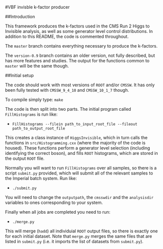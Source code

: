 #VBF invisble k-factor producer

##Introduction

This framework produces the k-factors used in the CMS Run 2 Higgs to Invisible analysis, as well as some generator level control distributions.
In addition to this README, the code is commented throughout.

The `master` branch contains everything necessary to produce the k-factors.

The `version-0.9` branch contains an older version, not fully described, but has more features and studies.
The output for the functions common to `master` will be the same though.

##Initial setup

The code should work with most versions of `ROOT` and/or `CMSSW`. It has only been fully tested with `CMSSW_9_4_10` and `CMSSW_10_1_7` though.

To compile simply type: `make`

The code is then split into two parts. The initial program called `FillHistograms` is run like:

-  `FillHistograms --filein path_to_input_root_file --fileout path_to_output_root_file`

This creates a class instance of `HiggsInvisible`, which in turn calls the functions in `src/Histogramming.cxx` (where the majority of the code is housed).
These functions perform a generator level selection (including identifying the correct boson), and fills `ROOT` histograms, which are stored in the output `ROOT` file.

Normally you will want to run `FillHistograms` over all samples, so there is a script `submit.py` provided, which will submit all of the relevant samples to the Imperial batch system. Run like:

-  `./submit.py`

You will need to change the `outputpath`, the `cmsswdir` and the `analysisdir` variables to ones corresponding to your system.

Finally when all jobs are completed you need to run:

-  `./merge.py`

This will merge (`hadd`) all individuial `ROOT` output files, so there is exactly one for each initial dataset. Note that `merge.py` merges the same files that are listed in `submit.py` (i.e. it imports the list of datasets from `submit.py`).


